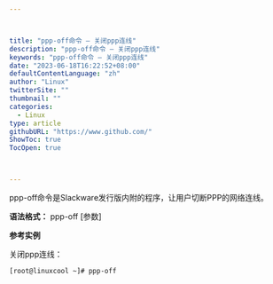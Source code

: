 ```yaml
---



title: "ppp-off命令 – 关闭ppp连线"
description: "ppp-off命令 – 关闭ppp连线"
keywords: "ppp-off命令 – 关闭ppp连线"
date: "2023-06-18T16:22:52+08:00"
defaultContentLanguage: "zh"
author: "Linux"
twitterSite: ""
thumbnail: ""
categories:
  - Linux
type: article
githubURL: "https://www.github.com/"
ShowToc: true
TocOpen: true



---
```


ppp-off命令是Slackware发行版内附的程序，让用户切断PPP的网络连线。

**语法格式：** ppp-off [参数]

**参考实例**

关闭ppp连线：

```
[root@linuxcool ~]# ppp-off
```